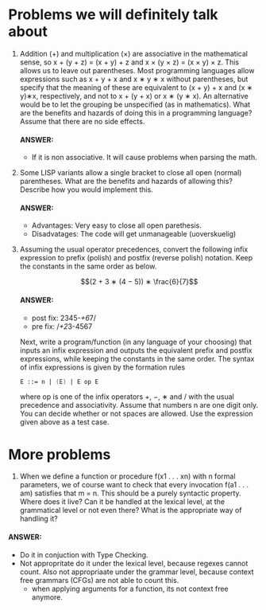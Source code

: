 # Problems we will definitely talk about
1.  Addition (+) and multiplication (×) are associative in the mathematical sense, so x + (y + z) =
    (x + y) + z and x × (y × z) = (x × y) × z. This allows us to leave out parentheses.
    Most programming languages allow expressions such as x + y + x and x ∗ y ∗ x without parentheses,
    but specify that the meaning of these are equivalent to (x + y) + x and (x ∗ y)∗x, respectively, and
    not to x + (y + x) or x ∗ (y ∗ x).
    An alternative would be to let the grouping be unspecified (as in mathematics).
    What are the benefits and hazards of doing this in a programming language? Assume that there
    are no side effects.

    #### ANSWER:
    * If it is non associative. It will cause problems when parsing the math.

2.  Some LISP variants allow a single bracket to close all open (normal) parentheses. What are the 
    benefits and hazards of allowing this? Describe how you would implement this.

    #### ANSWER: 
    * Advantages: Very easy to close all open parethesis.
    * Disadvatages: The code will get unmanageable (uoverskuelig)

3.  Assuming the usual operator precedences, convert the following infix expression to prefix (polish)
    and postfix (reverse polish) notation. Keep the constants in the same order as below.

    $$(2 + 3 ∗ (4 − 5)) ∗ \frac{6}{7}$$ 

    #### ANSWER:
    * post fix: 2345-*+6*7/
    * pre fix: /*+2*3-4567

    Next, write a program/function (in any language of your choosing) that inputs an infix expression 
    and outputs the equivalent prefix and postfix expressions, while keeping the constants in the same 
    order. The syntax of infix expressions is given by the formation rules

    ```fsharp
    E ::= n | (E) | E op E
    ```

    where op is one of the infix operators +, −, ∗ and / with the usual precedence and associativity. 
    Assume that numbers n are one digit only. You can decide whether or not spaces are allowed. Use 
    the expression given above as a test case.

# More problems
1. When we define a function or procedure f(x1 . . . xn) with n formal parameters, we of course want
to check that every invocation f(a1 . . . am) satisfies that m = n. This should be a purely syntactic
property. Where does it live? Can it be handled at the lexical level, at the grammatical level or not
even there? What is the appropriate way of handling it?

#### ANSWER:
* Do it in conjuction with Type Checking.
* Not appropritate do it under the lexical level, because regexes cannot count. 
  Also not appropriaate under the grammar level, because context free grammars (CFGs) 
  are not able to count this.
  * when applying arguments for a function, its not context free anymore.